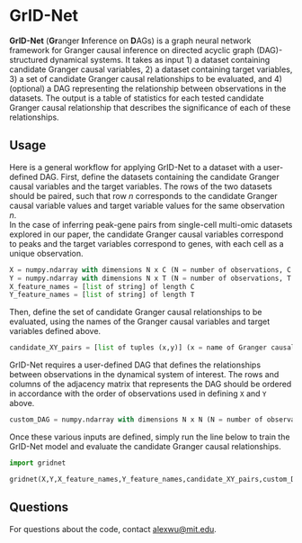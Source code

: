 # GrID-Net
**GrID-Net** (**Gr**anger **I**nference on **D**AGs) is a graph neural network framework for Granger causal inference on directed acyclic graph (DAG)-structured dynamical systems. It takes as input 1) a dataset containing candidate Granger causal variables, 2) a dataset containing target variables, 3) a set of candidate Granger causal relationships to be evaluated, and 4) (optional) a DAG representing the relationship between observations in the datasets. The output is a table of statistics for each tested candidate Granger causal relationship that describes the significance of each of these relationships. 

## Usage
Here is a general workflow for applying GrID-Net to a dataset with a user-defined DAG. First, define the datasets containing the candidate Granger causal variables and the target variables. The rows of the two datasets should be paired, such that row *n* corresponds to the candidate Granger causal variable values and target variable values for the same observation *n*.  
In the case of inferring peak-gene pairs from single-cell multi-omic datasets explored in our paper, the candidate Granger causal variables correspond to peaks and the target variables correspond to genes, with each cell as a unique observation. 

```python
X = numpy.ndarray with dimensions N x C (N = number of observations, C = number of candidate Granger causal variables)
Y = numpy.ndarray with dimensions N x T (N = number of observations, T = number of target variables)
X_feature_names = [list of string] of length C
Y_feature_names = [list of string] of length T
```

Then, define the set of candidate Granger causal relationships to be evaluated, using the names of the Granger causal variables and target variables defined above.
```python
candidate_XY_pairs = [list of tuples (x,y)] (x = name of Granger causal variable, y = name of target variable)
```

GrID-Net requires a user-defined DAG that defines the relationships between observations in the dynamical system of interest. The rows and columns of the adjacency matrix that represents the DAG should be ordered in accordance with the order of observations used in defining ```X``` and ```Y``` above. 
```python
custom_DAG = numpy.ndarray with dimensions N x N (N = number of observations)
```

Once these various inputs are defined, simply run the line below to train the GrID-Net model and evaluate the candidate Granger causal relationships. 
```python
import gridnet

gridnet(X,Y,X_feature_names,Y_feature_names,candidate_XY_pairs,custom_DAG=custom_DAG)
```

## Questions
For questions about the code, contact [alexwu@mit.edu](mailto:alexwu@mit.edu).
